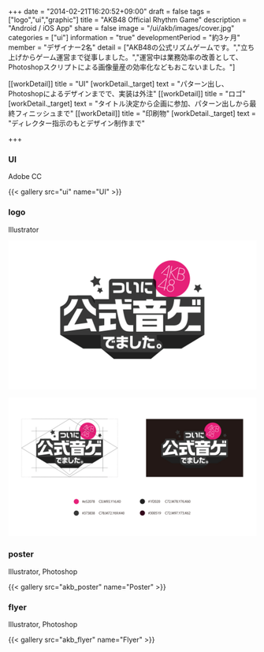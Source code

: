 +++
date = "2014-02-21T16:20:52+09:00"
draft = false
tags = ["logo","ui","graphic"]
title = "AKB48 Official Rhythm Game"
description = "Android / iOS App"
share = false
image = "/ui/akb/images/cover.jpg"
categories = ["ui"]
information = "true"
developmentPeriod = "約3ヶ月"
member = "デザイナー2名"
detail = ["AKB48の公式リズムゲームです。","立ち上げからゲーム運営まで従事しました。","運営中は業務効率の改善として、Photoshopスクリプトによる画像量産の効率化などもおこないました。"]

[[workDetail]]
  title = "UI"
  [workDetail._target]
    text = "パターン出し、Photoshopによるデザインまでで、実装は外注"
[[workDetail]]
  title = "ロゴ"
  [workDetail._target]
    text = "タイトル決定から企画に参加、パターン出しから最終フィニッシュまで"
[[workDetail]]
  title = "印刷物"
  [workDetail._target]
    text = "ディレクター指示のもとデザイン制作まで"

+++

### UI

Adobe CC

{{< gallery src="ui" name="UI" >}}

### logo

Illustrator

![](images/akb_00.jpg)

![](images/akb_01.jpg)

### poster

Illustrator, Photoshop

{{< gallery src="akb_poster" name="Poster" >}}

### flyer

Illustrator, Photoshop

{{< gallery src="akb_flyer" name="Flyer" >}}

